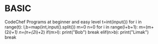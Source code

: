 # BASIC
CodeChef Programs at beginner and easy level
t=int(input())
for i in range(t):
    l,b=map(int,input().split())
    m=0
    n=0
    for i in range(l+b+1):
        m=(m+(2*i)+1)
        n=(n+(2*i)+2)
        if(m>l):
            print("Bob")
            break
        elif(n>b):
            print("Limak")
            break
